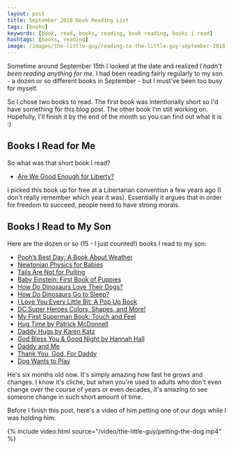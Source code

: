 ```yaml
---
layout: post
title: September 2018 Book Reading List
tags: [books]
keywords: [book, read, books, reading, book reading, books i read]
hashtags: [books, reading]
image: /images/the-little-guy/reading-to-the-little-guy-september-2018.png
---
```


Sometime around September 15th I looked at the date and realized *I hadn't been reading anything for me.* I had been reading fairly regularly to my son - a dozen or so different books in September - but I must've been too busy for myself.

So I chose two books to read. The first book was intentionally short so I'd have something for this blog post. The other book I'm still working on. Hopefully, I'll finish it by the end of the month so you can find out what it is :)

## Books I Read for Me

So what was that short book I read?

* [Are We Good Enough for Liberty?](https://affiliates.abebooks.com/c/2462910/77416/2029?u=https://www.abebooks.com/products/isbn/9780898031744/22638270820)

I picked this book up for free at a Libertarian convention a few years ago (I don't really remember which year it was). Essentially it argues that in order for freedom to succeed, people need to have strong morals. 

## Books I Read to My Son

Here are the dozen or so (15 - I just counted!) books I read to my son:

* [Pooh’s Best Day: A Book About Weather](https://affiliates.abebooks.com/c/2462910/77416/2029?u=https://www.abebooks.com/products/isbn/9789999030168/22506549902)
* [Newtonian Physics for Babies](https://affiliates.abebooks.com/c/2462910/77416/2029?u=https://www.abebooks.com/products/isbn/9781492656203/30223004124)
* [Tails Are Not for Pulling](https://affiliates.abebooks.com/c/2462910/77416/2029?u=https://www.abebooks.com/products/isbn/9781575421803/20687634357)
* [Baby Einstein: First Book of Puppies](https://affiliates.abebooks.com/c/2462910/77416/2029?u=https://www.abebooks.com/products/isbn/9781423139065/22795931230)
* [How Do Dinosaurs Love Their Dogs?](https://affiliates.abebooks.com/c/2462910/77416/2029?u=https://www.abebooks.com/products/isbn/9780545153522/30220052626)
* [How Do Dinosaurs Go to Sleep?](https://affiliates.abebooks.com/c/2462910/77416/2029?u=https://www.abebooks.com/products/isbn/9780545941204/30234090795)
* [I Love You Every Little Bit: A Pop Up Book](https://affiliates.abebooks.com/c/2462910/77416/2029?u=https://www.abebooks.com/products/isbn/9781581174823/30224745296)
* [DC Super Heroes Colors, Shapes, and More!](https://affiliates.abebooks.com/c/2462910/77416/2029?u=https://www.abebooks.com/products/isbn/9781935703730/30211935190)
* [My First Superman Book: Touch and Feel](https://affiliates.abebooks.com/c/2462910/77416/2029?u=https://www.abebooks.com/products/isbn/9781935703006/30219713170)
* [Hug Time by Patrick McDonnell](https://affiliates.abebooks.com/c/2462910/77416/2029?u=https://www.abebooks.com/products/isbn/9780316114943/22809119038)
* [Daddy Hugs by Karen Katz](https://affiliates.abebooks.com/c/2462910/77416/2029?u=https://www.abebooks.com/products/isbn/9780689877711/22718106864)
* [God Bless You & Good Night by Hannah Hall](https://affiliates.abebooks.com/c/2462910/77416/2029?u=https://www.abebooks.com/products/isbn/9781400322947/30204920182)
* [Daddy and Me](https://affiliates.abebooks.com/c/2462910/77416/2029?u=https://www.abebooks.com/products/isbn/9780689849060/30171009123)
* [Thank You, God, For Daddy](https://affiliates.abebooks.com/c/2462910/77416/2029?u=https://www.abebooks.com/products/isbn/9781400317080/30162090297)
* [Dog Wants to Play](https://affiliates.abebooks.com/c/2462910/77416/2029?u=https://www.abebooks.com/products/isbn/9780670016334/22915683944)

He's six months old now. It's simply amazing how fast he grows and changes. I know it's cliche, but when you're used to adults who don't even change over the course of years or even decades, it's amazing to see someone change in such short amount of time.

Before I finish this post, here's a video of him petting one of our dogs while I was holding him:

{% include video.html source="/video/the-little-guy/petting-the-dog.mp4" %}
